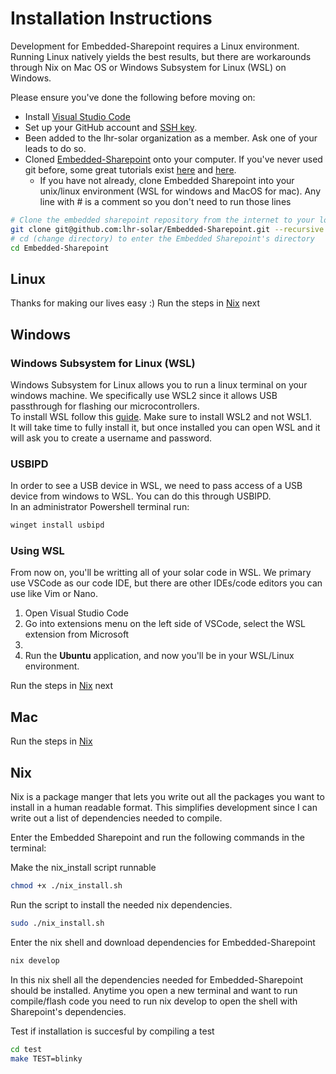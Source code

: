# Installation Instructions
Development for Embedded-Sharepoint requires a Linux environment. Running Linux natively yields the best results, but there are workarounds through Nix on Mac OS or Windows Subsystem for Linux (WSL) on Windows.  

Please ensure you've done the following before moving on:  
- Install [Visual Studio Code](https://code.visualstudio.com/)
- Set up your GitHub account and [SSH key](https://docs.github.com/en/authentication/connecting-to-github-with-ssh/generating-a-new-ssh-key-and-adding-it-to-the-ssh-agent).
- Been added to the lhr-solar organization as a member. Ask one of your leads to do so.
- Cloned [Embedded-Sharepoint](https://github.com/lhr-solar/Embedded-Sharepoint/) onto your computer. If you've never used git before, some great tutorials exist [here](https://learngitbranching.js.org/?locale=en_US) and [here](https://www.atlassian.com/git/tutorials/what-is-version-control).
    - If you have not already, clone Embedded Sharepoint into your unix/linux environment (WSL for windows and MacOS for mac). Any line with # is a comment so you don't need to run those lines

```sh
# Clone the embedded sharepoint repository from the internet to your local computer
git clone git@github.com:lhr-solar/Embedded-Sharepoint.git --recursive
# cd (change directory) to enter the Embedded Sharepoint's directory 
cd Embedded-Sharepoint
```

## Linux
Thanks for making our lives easy :)
Run the steps in [Nix](#nix) next

## Windows
### Windows Subsystem for Linux (WSL)
Windows Subsystem for Linux allows you to run a linux terminal on your windows machine. We specifically use WSL2 since it allows USB passthrough for flashing our microcontrollers.  
To install WSL follow this [guide](https://learn.microsoft.com/en-us/windows/wsl/install). Make sure to install WSL2 and not WSL1.  
It will take time to fully install it, but once installed you can open WSL and it will ask you to create a username and password.
### USBIPD
In order to see a USB device in WSL, we need to pass access of a USB device from windows to WSL. You can do this through USBIPD.  
In an administrator Powershell terminal run:
```sh
winget install usbipd
```

### Using WSL
From now on, you'll be writting all of your solar code in WSL. We primary use VSCode as our code IDE, but there are other IDEs/code editors you can use like Vim or Nano.
1. Open Visual Studio Code
2. Go into extensions menu on the left side of VSCode, select the WSL extension from Microsoft
3. 
4. Run the **Ubuntu** application, and now you'll be in your WSL/Linux environment.

Run the steps in [Nix](#nix) next

## Mac
Run the steps in [Nix](#nix)

## Nix
Nix is a package manger that lets you write out all the packages you want to install in a human readable format. This simplifies development since I can write out a list of dependencies needed to compile.  

Enter the Embedded Sharepoint and run the following commands in the terminal: 

Make the nix_install script runnable
```sh
chmod +x ./nix_install.sh
```

Run the script to install the needed nix dependencies.
```sh
sudo ./nix_install.sh
```

Enter the nix shell and download dependencies for Embedded-Sharepoint
```sh
nix develop
```

In this nix shell all the dependencies needed for Embedded-Sharepoint should be installed.  Anytime you open a new terminal and want to run compile/flash code you need to run nix develop to open the shell with Sharepoint's dependencies.  

Test if installation is succesful by compiling a test 
```sh
cd test
make TEST=blinky
```
